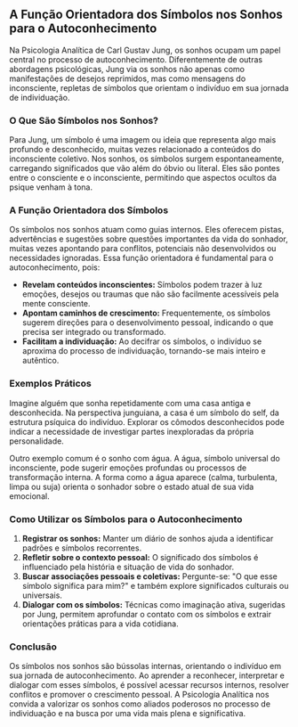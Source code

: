 
## A Função Orientadora dos Símbolos nos Sonhos para o Autoconhecimento

Na Psicologia Analítica de Carl Gustav Jung, os sonhos ocupam um papel central no processo de autoconhecimento. Diferentemente de outras abordagens psicológicas, Jung via os sonhos não apenas como manifestações de desejos reprimidos, mas como mensagens do inconsciente, repletas de símbolos que orientam o indivíduo em sua jornada de individuação.

### O Que São Símbolos nos Sonhos?

Para Jung, um símbolo é uma imagem ou ideia que representa algo mais profundo e desconhecido, muitas vezes relacionado a conteúdos do inconsciente coletivo. Nos sonhos, os símbolos surgem espontaneamente, carregando significados que vão além do óbvio ou literal. Eles são pontes entre o consciente e o inconsciente, permitindo que aspectos ocultos da psique venham à tona.

### A Função Orientadora dos Símbolos

Os símbolos nos sonhos atuam como guias internos. Eles oferecem pistas, advertências e sugestões sobre questões importantes da vida do sonhador, muitas vezes apontando para conflitos, potenciais não desenvolvidos ou necessidades ignoradas. Essa função orientadora é fundamental para o autoconhecimento, pois:

- **Revelam conteúdos inconscientes:** Símbolos podem trazer à luz emoções, desejos ou traumas que não são facilmente acessíveis pela mente consciente.
- **Apontam caminhos de crescimento:** Frequentemente, os símbolos sugerem direções para o desenvolvimento pessoal, indicando o que precisa ser integrado ou transformado.
- **Facilitam a individuação:** Ao decifrar os símbolos, o indivíduo se aproxima do processo de individuação, tornando-se mais inteiro e autêntico.

### Exemplos Práticos

Imagine alguém que sonha repetidamente com uma casa antiga e desconhecida. Na perspectiva junguiana, a casa é um símbolo do self, da estrutura psíquica do indivíduo. Explorar os cômodos desconhecidos pode indicar a necessidade de investigar partes inexploradas da própria personalidade.

Outro exemplo comum é o sonho com água. A água, símbolo universal do inconsciente, pode sugerir emoções profundas ou processos de transformação interna. A forma como a água aparece (calma, turbulenta, limpa ou suja) orienta o sonhador sobre o estado atual de sua vida emocional.

### Como Utilizar os Símbolos para o Autoconhecimento

1. **Registrar os sonhos:** Manter um diário de sonhos ajuda a identificar padrões e símbolos recorrentes.
2. **Refletir sobre o contexto pessoal:** O significado dos símbolos é influenciado pela história e situação de vida do sonhador.
3. **Buscar associações pessoais e coletivas:** Pergunte-se: "O que esse símbolo significa para mim?" e também explore significados culturais ou universais.
4. **Dialogar com os símbolos:** Técnicas como imaginação ativa, sugeridas por Jung, permitem aprofundar o contato com os símbolos e extrair orientações práticas para a vida cotidiana.

### Conclusão

Os símbolos nos sonhos são bússolas internas, orientando o indivíduo em sua jornada de autoconhecimento. Ao aprender a reconhecer, interpretar e dialogar com esses símbolos, é possível acessar recursos internos, resolver conflitos e promover o crescimento pessoal. A Psicologia Analítica nos convida a valorizar os sonhos como aliados poderosos no processo de individuação e na busca por uma vida mais plena e significativa.
```
